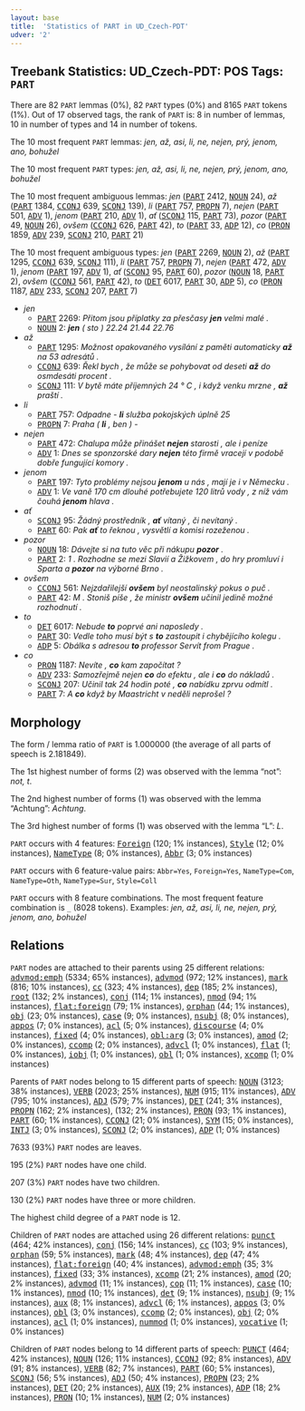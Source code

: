 ```yaml
---
layout: base
title:  'Statistics of PART in UD_Czech-PDT'
udver: '2'
---
```


## Treebank Statistics: UD_Czech-PDT: POS Tags: `PART`

There are 82 `PART` lemmas (0%), 82 `PART` types (0%) and 8165 `PART` tokens (1%).
Out of 17 observed tags, the rank of `PART` is: 8 in number of lemmas, 10 in number of types and 14 in number of tokens.

The 10 most frequent `PART` lemmas: <em>jen, až, asi, li, ne, nejen, prý, jenom, ano, bohužel</em>

The 10 most frequent `PART` types:  <em>jen, až, asi, li, ne, nejen, prý, jenom, ano, bohužel</em>

The 10 most frequent ambiguous lemmas: <em>jen</em> (<tt><a href="cs_pdt-pos-PART.html">PART</a></tt> 2412, <tt><a href="cs_pdt-pos-NOUN.html">NOUN</a></tt> 24), <em>až</em> (<tt><a href="cs_pdt-pos-PART.html">PART</a></tt> 1384, <tt><a href="cs_pdt-pos-CCONJ.html">CCONJ</a></tt> 639, <tt><a href="cs_pdt-pos-SCONJ.html">SCONJ</a></tt> 139), <em>li</em> (<tt><a href="cs_pdt-pos-PART.html">PART</a></tt> 757, <tt><a href="cs_pdt-pos-PROPN.html">PROPN</a></tt> 7), <em>nejen</em> (<tt><a href="cs_pdt-pos-PART.html">PART</a></tt> 501, <tt><a href="cs_pdt-pos-ADV.html">ADV</a></tt> 1), <em>jenom</em> (<tt><a href="cs_pdt-pos-PART.html">PART</a></tt> 210, <tt><a href="cs_pdt-pos-ADV.html">ADV</a></tt> 1), <em>ať</em> (<tt><a href="cs_pdt-pos-SCONJ.html">SCONJ</a></tt> 115, <tt><a href="cs_pdt-pos-PART.html">PART</a></tt> 73), <em>pozor</em> (<tt><a href="cs_pdt-pos-PART.html">PART</a></tt> 49, <tt><a href="cs_pdt-pos-NOUN.html">NOUN</a></tt> 26), <em>ovšem</em> (<tt><a href="cs_pdt-pos-CCONJ.html">CCONJ</a></tt> 626, <tt><a href="cs_pdt-pos-PART.html">PART</a></tt> 42), <em>to</em> (<tt><a href="cs_pdt-pos-PART.html">PART</a></tt> 33, <tt><a href="cs_pdt-pos-ADP.html">ADP</a></tt> 12), <em>co</em> (<tt><a href="cs_pdt-pos-PRON.html">PRON</a></tt> 1859, <tt><a href="cs_pdt-pos-ADV.html">ADV</a></tt> 239, <tt><a href="cs_pdt-pos-SCONJ.html">SCONJ</a></tt> 210, <tt><a href="cs_pdt-pos-PART.html">PART</a></tt> 21)

The 10 most frequent ambiguous types:  <em>jen</em> (<tt><a href="cs_pdt-pos-PART.html">PART</a></tt> 2269, <tt><a href="cs_pdt-pos-NOUN.html">NOUN</a></tt> 2), <em>až</em> (<tt><a href="cs_pdt-pos-PART.html">PART</a></tt> 1295, <tt><a href="cs_pdt-pos-CCONJ.html">CCONJ</a></tt> 639, <tt><a href="cs_pdt-pos-SCONJ.html">SCONJ</a></tt> 111), <em>li</em> (<tt><a href="cs_pdt-pos-PART.html">PART</a></tt> 757, <tt><a href="cs_pdt-pos-PROPN.html">PROPN</a></tt> 7), <em>nejen</em> (<tt><a href="cs_pdt-pos-PART.html">PART</a></tt> 472, <tt><a href="cs_pdt-pos-ADV.html">ADV</a></tt> 1), <em>jenom</em> (<tt><a href="cs_pdt-pos-PART.html">PART</a></tt> 197, <tt><a href="cs_pdt-pos-ADV.html">ADV</a></tt> 1), <em>ať</em> (<tt><a href="cs_pdt-pos-SCONJ.html">SCONJ</a></tt> 95, <tt><a href="cs_pdt-pos-PART.html">PART</a></tt> 60), <em>pozor</em> (<tt><a href="cs_pdt-pos-NOUN.html">NOUN</a></tt> 18, <tt><a href="cs_pdt-pos-PART.html">PART</a></tt> 2), <em>ovšem</em> (<tt><a href="cs_pdt-pos-CCONJ.html">CCONJ</a></tt> 561, <tt><a href="cs_pdt-pos-PART.html">PART</a></tt> 42), <em>to</em> (<tt><a href="cs_pdt-pos-DET.html">DET</a></tt> 6017, <tt><a href="cs_pdt-pos-PART.html">PART</a></tt> 30, <tt><a href="cs_pdt-pos-ADP.html">ADP</a></tt> 5), <em>co</em> (<tt><a href="cs_pdt-pos-PRON.html">PRON</a></tt> 1187, <tt><a href="cs_pdt-pos-ADV.html">ADV</a></tt> 233, <tt><a href="cs_pdt-pos-SCONJ.html">SCONJ</a></tt> 207, <tt><a href="cs_pdt-pos-PART.html">PART</a></tt> 7)


* <em>jen</em>
  * <tt><a href="cs_pdt-pos-PART.html">PART</a></tt> 2269: <em>Přitom jsou příplatky za přesčasy <b>jen</b> velmi malé .</em>
  * <tt><a href="cs_pdt-pos-NOUN.html">NOUN</a></tt> 2: <em><b>jen</b> ( sto ) 22.24 21.44 22.76</em>
* <em>až</em>
  * <tt><a href="cs_pdt-pos-PART.html">PART</a></tt> 1295: <em>Možnost opakovaného vysílání z paměti automaticky <b>až</b> na 53 adresátů .</em>
  * <tt><a href="cs_pdt-pos-CCONJ.html">CCONJ</a></tt> 639: <em>Řekl bych , že může se pohybovat od deseti <b>až</b> do osmdesáti procent .</em>
  * <tt><a href="cs_pdt-pos-SCONJ.html">SCONJ</a></tt> 111: <em>V bytě máte příjemných 24 ° C , i když venku mrzne , <b>až</b> praští .</em>
* <em>li</em>
  * <tt><a href="cs_pdt-pos-PART.html">PART</a></tt> 757: <em>Odpadne - <b>li</b> služba pokojských úplně 25</em>
  * <tt><a href="cs_pdt-pos-PROPN.html">PROPN</a></tt> 7: <em>Praha ( <b>li</b> , ben ) -</em>
* <em>nejen</em>
  * <tt><a href="cs_pdt-pos-PART.html">PART</a></tt> 472: <em>Chalupa může přinášet <b>nejen</b> starosti , ale i peníze</em>
  * <tt><a href="cs_pdt-pos-ADV.html">ADV</a></tt> 1: <em>Dnes se sponzorské dary <b>nejen</b> této firmě vracejí v podobě dobře fungující komory .</em>
* <em>jenom</em>
  * <tt><a href="cs_pdt-pos-PART.html">PART</a></tt> 197: <em>Tyto problémy nejsou <b>jenom</b> u nás , mají je i v Německu .</em>
  * <tt><a href="cs_pdt-pos-ADV.html">ADV</a></tt> 1: <em>Ve vaně 170 cm dlouhé potřebujete 120 litrů vody , z níž vám čouhá <b>jenom</b> hlava .</em>
* <em>ať</em>
  * <tt><a href="cs_pdt-pos-SCONJ.html">SCONJ</a></tt> 95: <em>Žádný prostředník , <b>ať</b> vítaný , či nevítaný .</em>
  * <tt><a href="cs_pdt-pos-PART.html">PART</a></tt> 60: <em>Pak <b>ať</b> to řeknou , vysvětlí a komisi rozeženou .</em>
* <em>pozor</em>
  * <tt><a href="cs_pdt-pos-NOUN.html">NOUN</a></tt> 18: <em>Dávejte si na tuto věc při nákupu <b>pozor</b> .</em>
  * <tt><a href="cs_pdt-pos-PART.html">PART</a></tt> 2: <em>1 . Rozhodne se mezi Slavií a Žižkovem , do hry promluví i Sparta a <b>pozor</b> na výborné Brno .</em>
* <em>ovšem</em>
  * <tt><a href="cs_pdt-pos-CCONJ.html">CCONJ</a></tt> 561: <em>Nejzdařilejší <b>ovšem</b> byl neostalinský pokus o puč .</em>
  * <tt><a href="cs_pdt-pos-PART.html">PART</a></tt> 42: <em>M . Stoniš píše , že ministr <b>ovšem</b> učinil jedině možné rozhodnutí .</em>
* <em>to</em>
  * <tt><a href="cs_pdt-pos-DET.html">DET</a></tt> 6017: <em>Nebude <b>to</b> poprvé ani naposledy .</em>
  * <tt><a href="cs_pdt-pos-PART.html">PART</a></tt> 30: <em>Vedle toho musí být s <b>to</b> zastoupit i chybějícího kolegu .</em>
  * <tt><a href="cs_pdt-pos-ADP.html">ADP</a></tt> 5: <em>Obálka s adresou <b>to</b> professor Servít from Prague .</em>
* <em>co</em>
  * <tt><a href="cs_pdt-pos-PRON.html">PRON</a></tt> 1187: <em>Nevíte , <b>co</b> kam započítat ?</em>
  * <tt><a href="cs_pdt-pos-ADV.html">ADV</a></tt> 233: <em>Samozřejmě nejen <b>co</b> do efektu , ale i <b>co</b> do nákladů .</em>
  * <tt><a href="cs_pdt-pos-SCONJ.html">SCONJ</a></tt> 207: <em>Učinil tak 24 hodin poté , <b>co</b> nabídku zprvu odmítl .</em>
  * <tt><a href="cs_pdt-pos-PART.html">PART</a></tt> 7: <em>A <b>co</b> když by Maastricht v neděli neprošel ?</em>

## Morphology

The form / lemma ratio of `PART` is 1.000000 (the average of all parts of speech is 2.181849).

The 1st highest number of forms (2) was observed with the lemma “not”: <em>not, t</em>.

The 2nd highest number of forms (1) was observed with the lemma “Achtung”: <em>Achtung</em>.

The 3rd highest number of forms (1) was observed with the lemma “L”: <em>L</em>.

`PART` occurs with 4 features: <tt><a href="cs_pdt-feat-Foreign.html">Foreign</a></tt> (120; 1% instances), <tt><a href="cs_pdt-feat-Style.html">Style</a></tt> (12; 0% instances), <tt><a href="cs_pdt-feat-NameType.html">NameType</a></tt> (8; 0% instances), <tt><a href="cs_pdt-feat-Abbr.html">Abbr</a></tt> (3; 0% instances)

`PART` occurs with 6 feature-value pairs: `Abbr=Yes`, `Foreign=Yes`, `NameType=Com`, `NameType=Oth`, `NameType=Sur`, `Style=Coll`

`PART` occurs with 8 feature combinations.
The most frequent feature combination is `_` (8028 tokens).
Examples: <em>jen, až, asi, li, ne, nejen, prý, jenom, ano, bohužel</em>


## Relations

`PART` nodes are attached to their parents using 25 different relations: <tt><a href="cs_pdt-dep-advmod-emph.html">advmod:emph</a></tt> (5334; 65% instances), <tt><a href="cs_pdt-dep-advmod.html">advmod</a></tt> (972; 12% instances), <tt><a href="cs_pdt-dep-mark.html">mark</a></tt> (816; 10% instances), <tt><a href="cs_pdt-dep-cc.html">cc</a></tt> (323; 4% instances), <tt><a href="cs_pdt-dep-dep.html">dep</a></tt> (185; 2% instances), <tt><a href="cs_pdt-dep-root.html">root</a></tt> (132; 2% instances), <tt><a href="cs_pdt-dep-conj.html">conj</a></tt> (114; 1% instances), <tt><a href="cs_pdt-dep-nmod.html">nmod</a></tt> (94; 1% instances), <tt><a href="cs_pdt-dep-flat-foreign.html">flat:foreign</a></tt> (79; 1% instances), <tt><a href="cs_pdt-dep-orphan.html">orphan</a></tt> (44; 1% instances), <tt><a href="cs_pdt-dep-obj.html">obj</a></tt> (23; 0% instances), <tt><a href="cs_pdt-dep-case.html">case</a></tt> (9; 0% instances), <tt><a href="cs_pdt-dep-nsubj.html">nsubj</a></tt> (8; 0% instances), <tt><a href="cs_pdt-dep-appos.html">appos</a></tt> (7; 0% instances), <tt><a href="cs_pdt-dep-acl.html">acl</a></tt> (5; 0% instances), <tt><a href="cs_pdt-dep-discourse.html">discourse</a></tt> (4; 0% instances), <tt><a href="cs_pdt-dep-fixed.html">fixed</a></tt> (4; 0% instances), <tt><a href="cs_pdt-dep-obl-arg.html">obl:arg</a></tt> (3; 0% instances), <tt><a href="cs_pdt-dep-amod.html">amod</a></tt> (2; 0% instances), <tt><a href="cs_pdt-dep-ccomp.html">ccomp</a></tt> (2; 0% instances), <tt><a href="cs_pdt-dep-advcl.html">advcl</a></tt> (1; 0% instances), <tt><a href="cs_pdt-dep-flat.html">flat</a></tt> (1; 0% instances), <tt><a href="cs_pdt-dep-iobj.html">iobj</a></tt> (1; 0% instances), <tt><a href="cs_pdt-dep-obl.html">obl</a></tt> (1; 0% instances), <tt><a href="cs_pdt-dep-xcomp.html">xcomp</a></tt> (1; 0% instances)

Parents of `PART` nodes belong to 15 different parts of speech: <tt><a href="cs_pdt-pos-NOUN.html">NOUN</a></tt> (3123; 38% instances), <tt><a href="cs_pdt-pos-VERB.html">VERB</a></tt> (2023; 25% instances), <tt><a href="cs_pdt-pos-NUM.html">NUM</a></tt> (915; 11% instances), <tt><a href="cs_pdt-pos-ADV.html">ADV</a></tt> (795; 10% instances), <tt><a href="cs_pdt-pos-ADJ.html">ADJ</a></tt> (579; 7% instances), <tt><a href="cs_pdt-pos-DET.html">DET</a></tt> (241; 3% instances), <tt><a href="cs_pdt-pos-PROPN.html">PROPN</a></tt> (162; 2% instances),  (132; 2% instances), <tt><a href="cs_pdt-pos-PRON.html">PRON</a></tt> (93; 1% instances), <tt><a href="cs_pdt-pos-PART.html">PART</a></tt> (60; 1% instances), <tt><a href="cs_pdt-pos-CCONJ.html">CCONJ</a></tt> (21; 0% instances), <tt><a href="cs_pdt-pos-SYM.html">SYM</a></tt> (15; 0% instances), <tt><a href="cs_pdt-pos-INTJ.html">INTJ</a></tt> (3; 0% instances), <tt><a href="cs_pdt-pos-SCONJ.html">SCONJ</a></tt> (2; 0% instances), <tt><a href="cs_pdt-pos-ADP.html">ADP</a></tt> (1; 0% instances)

7633 (93%) `PART` nodes are leaves.

195 (2%) `PART` nodes have one child.

207 (3%) `PART` nodes have two children.

130 (2%) `PART` nodes have three or more children.

The highest child degree of a `PART` node is 12.

Children of `PART` nodes are attached using 26 different relations: <tt><a href="cs_pdt-dep-punct.html">punct</a></tt> (464; 42% instances), <tt><a href="cs_pdt-dep-conj.html">conj</a></tt> (156; 14% instances), <tt><a href="cs_pdt-dep-cc.html">cc</a></tt> (103; 9% instances), <tt><a href="cs_pdt-dep-orphan.html">orphan</a></tt> (59; 5% instances), <tt><a href="cs_pdt-dep-mark.html">mark</a></tt> (48; 4% instances), <tt><a href="cs_pdt-dep-dep.html">dep</a></tt> (47; 4% instances), <tt><a href="cs_pdt-dep-flat-foreign.html">flat:foreign</a></tt> (40; 4% instances), <tt><a href="cs_pdt-dep-advmod-emph.html">advmod:emph</a></tt> (35; 3% instances), <tt><a href="cs_pdt-dep-fixed.html">fixed</a></tt> (33; 3% instances), <tt><a href="cs_pdt-dep-xcomp.html">xcomp</a></tt> (21; 2% instances), <tt><a href="cs_pdt-dep-amod.html">amod</a></tt> (20; 2% instances), <tt><a href="cs_pdt-dep-advmod.html">advmod</a></tt> (11; 1% instances), <tt><a href="cs_pdt-dep-cop.html">cop</a></tt> (11; 1% instances), <tt><a href="cs_pdt-dep-case.html">case</a></tt> (10; 1% instances), <tt><a href="cs_pdt-dep-nmod.html">nmod</a></tt> (10; 1% instances), <tt><a href="cs_pdt-dep-det.html">det</a></tt> (9; 1% instances), <tt><a href="cs_pdt-dep-nsubj.html">nsubj</a></tt> (9; 1% instances), <tt><a href="cs_pdt-dep-aux.html">aux</a></tt> (8; 1% instances), <tt><a href="cs_pdt-dep-advcl.html">advcl</a></tt> (6; 1% instances), <tt><a href="cs_pdt-dep-appos.html">appos</a></tt> (3; 0% instances), <tt><a href="cs_pdt-dep-obl.html">obl</a></tt> (3; 0% instances), <tt><a href="cs_pdt-dep-ccomp.html">ccomp</a></tt> (2; 0% instances), <tt><a href="cs_pdt-dep-obj.html">obj</a></tt> (2; 0% instances), <tt><a href="cs_pdt-dep-acl.html">acl</a></tt> (1; 0% instances), <tt><a href="cs_pdt-dep-nummod.html">nummod</a></tt> (1; 0% instances), <tt><a href="cs_pdt-dep-vocative.html">vocative</a></tt> (1; 0% instances)

Children of `PART` nodes belong to 14 different parts of speech: <tt><a href="cs_pdt-pos-PUNCT.html">PUNCT</a></tt> (464; 42% instances), <tt><a href="cs_pdt-pos-NOUN.html">NOUN</a></tt> (126; 11% instances), <tt><a href="cs_pdt-pos-CCONJ.html">CCONJ</a></tt> (92; 8% instances), <tt><a href="cs_pdt-pos-ADV.html">ADV</a></tt> (91; 8% instances), <tt><a href="cs_pdt-pos-VERB.html">VERB</a></tt> (82; 7% instances), <tt><a href="cs_pdt-pos-PART.html">PART</a></tt> (60; 5% instances), <tt><a href="cs_pdt-pos-SCONJ.html">SCONJ</a></tt> (56; 5% instances), <tt><a href="cs_pdt-pos-ADJ.html">ADJ</a></tt> (50; 4% instances), <tt><a href="cs_pdt-pos-PROPN.html">PROPN</a></tt> (23; 2% instances), <tt><a href="cs_pdt-pos-DET.html">DET</a></tt> (20; 2% instances), <tt><a href="cs_pdt-pos-AUX.html">AUX</a></tt> (19; 2% instances), <tt><a href="cs_pdt-pos-ADP.html">ADP</a></tt> (18; 2% instances), <tt><a href="cs_pdt-pos-PRON.html">PRON</a></tt> (10; 1% instances), <tt><a href="cs_pdt-pos-NUM.html">NUM</a></tt> (2; 0% instances)

